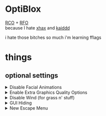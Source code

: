 # OptiBlox

[RCO](https://github.com/L8X/Roblox-Client-Optimizer) + [RFO](https://github.com/rbxflags/Flags)<br>
because I hate [xhax](https://github.com/L8X) and [kaiddd](https://github.com/kaiddd)


i hate those bitches so much i'm learning fflags


# things

## optional settings

<details>
<summary>Disable Facial Animations</summary>

```json
"FFlagEnableBetaFacialAnimation2": false,
"FFlagFacialAnimationSupport1": false,
"FFlagEnableCameraByDefault": false,
"DFFlagVideoCaptureServiceEnabled": false,
"FFlagAvatarChatSettingsEnabled2": false,
"FFlagFacialAnimationStreamingServiceUserSettingsOptInVideo": false,
"FFlagFacialAnimationStreamingServiceUniverseSettingsEnableVideo": false,
"FFlagFacialAnimationStreamingServiceUserSettingsOptInAudio": false,
"FFlagFacialAnimationStreamingServiceUniverseSettingsEnableAudio": false,
"DFFlagAvatarChatServiceUserPermissionsAudioOptIn": false,
"DFFlagAvatarChatServiceUserPermissionsAudioEligible": false,
"FFlagVoiceChatServiceManagerUseAvatarChat": false,
"FFlagAvatarChatServiceExposeClientFeaturesForVoiceChat": false,
```
</details>

<details>
<summary>Enable Extra Graphics Quality Options</summary>

```json
"FFlagFixGraphicsQuality": true,
"FFlagCommitToGraphicsQualityFix": true,
```
</details>

<details>
<summary>Disable Wind (for grass n' stuff)</summary>

```json
"FFlagGlobalWindRendering": false,
```
</details>

<details>
<summary>GUI Hiding</summary>
Set this to the ID of a group you're in. Here are the following keyboard shortcuts it provides for toggling the visibility of GUI elements.<br><br>

| Key combination |	Action |
| --------------- | ------ |
| Ctrl + Shift + B | Toggles GUIs in 3D space (BillboardGuis, SurfaceGuis, etc) |
| Ctrl + Shift + C | Toggles game-defined ScreenGuis |
| Ctrl + Shift + G | Toggles Roblox CoreGuis |
| Ctrl + Shift + N | Toggles player names, and other BillboardGuis that show up above a player |

```json
"DFIntCanHideGuiGroupId": 5959518,
```
</details>

<details>
<summary>New Escape Menu</summary>

```json
"FFlagDisableNewIGMinDUA": true,
"FFlagEnableInGameMenuControls": true,
"FFlagEnableMenuControlsABTest": false,
"FFlagEnableMenuModernizationABTest": false,
"FFlagEnableMenuModernizationABTest2": false,
"FFlagEnableV3MenuABTest3": false,
```
</details>
